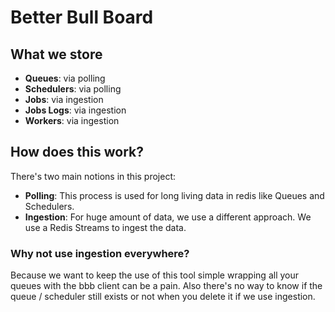 # Better Bull Board

## What we store
- **Queues**: via polling
- **Schedulers**: via polling
- **Jobs**: via ingestion
- **Jobs Logs**: via ingestion
- **Workers**: via ingestion

## How does this work?
There's two main notions in this project:

- **Polling**: This process is used for long living data in redis like Queues and Schedulers.
- **Ingestion**: For huge amount of data, we use a different approach. We use a Redis Streams to ingest the data.

### Why not use ingestion everywhere?
Because we want to keep the use of this tool simple wrapping all your queues with the bbb client can be a pain.
Also there's no way to know if the queue / scheduler still exists or not when you delete it if we use ingestion.